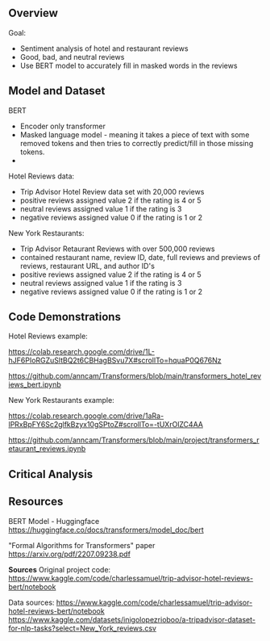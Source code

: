 
## **Overview**

Goal:
- Sentiment analysis of hotel and restaurant reviews 
- Good, bad, and neutral reviews 
- Use BERT model to accurately fill in masked words in the reviews 


## **Model and Dataset**

BERT 
  - Encoder only transformer
  - Masked language model - meaning it takes a piece of text with some removed tokens and then tries to correctly predict/fill in those missing tokens. 
  - 

Hotel Reviews data:
- Trip Advisor Hotel Review data set with 20,000 reviews
- positive reviews assigned value 2 if the rating is 4 or 5
- neutral reviews assigned value 1 if the rating is 3 
- negative reviews assigned value 0 if the rating is 1 or 2

New York Restaurants: 
- Trip Advisor Retaurant Reviews with over 500,000 reviews 
- contained restaurant name, review ID, date, full reviews and previews of reviews, restaurant URL, and author ID's
- positive reviews assigned value 2 if the rating is 4 or 5
- neutral reviews assigned value 1 if the rating is 3 
- negative reviews assigned value 0 if the rating is 1 or 2


## **Code Demonstrations** 

Hotel Reviews example:

https://colab.research.google.com/drive/1L-hJF6PIoRGZuSltBQ2t6CBHagBSvu7X#scrollTo=hquaP0Q676Nz

https://github.com/anncam/Transformers/blob/main/transformers_hotel_reviews_bert.ipynb

New York Restaurants example:

https://colab.research.google.com/drive/1aRa-lPRxBpFY6Sc2glfkBzyx10gSPtoZ#scrollTo=-tUXrOlZC4AA

https://github.com/anncam/Transformers/blob/main/project/transformers_retaurant_reviews.ipynb

## **Critical Analysis** 


## **Resources** 

BERT Model - Huggingface  
https://huggingface.co/docs/transformers/model_doc/bert

"Formal Algorithms for Transformers" paper
https://arxiv.org/pdf/2207.09238.pdf

**Sources**
Original project code: https://www.kaggle.com/code/charlessamuel/trip-advisor-hotel-reviews-bert/notebook

Data sources: 
https://www.kaggle.com/code/charlessamuel/trip-advisor-hotel-reviews-bert/notebook
https://www.kaggle.com/datasets/inigolopezrioboo/a-tripadvisor-dataset-for-nlp-tasks?select=New_York_reviews.csv

